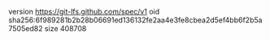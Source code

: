 version https://git-lfs.github.com/spec/v1
oid sha256:6f989281b2b28b06691ed136132fe2aa4e3fe8cbea2d5ef4bb6f2b5a7505ed82
size 408708
